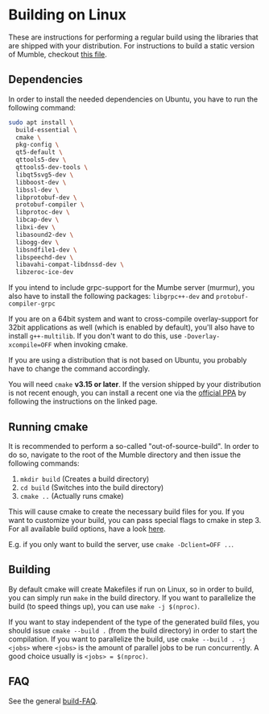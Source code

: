 # Building on Linux

These are instructions for performing a regular build using the libraries that are shipped with your distribution. For instructions to build a static
version of Mumble, checkout [this file](build_static.md).

## Dependencies

In order to install the needed dependencies on Ubuntu, you have to run the following command:
```bash
sudo apt install \
  build-essential \
  cmake \
  pkg-config \
  qt5-default \
  qttools5-dev \
  qttools5-dev-tools \
  libqt5svg5-dev \
  libboost-dev \
  libssl-dev \
  libprotobuf-dev \
  protobuf-compiler \
  libprotoc-dev \
  libcap-dev \
  libxi-dev \
  libasound2-dev \
  libogg-dev \
  libsndfile1-dev \
  libspeechd-dev \
  libavahi-compat-libdnssd-dev \
  libzeroc-ice-dev
```

If you intend to include grpc-support for the Mumbe server (murmur), you also have to install the following packages: `libgrpc++-dev` and `protobuf-compiler-grpc`

If you are on a 64bit system and want to cross-compile overlay-support for 32bit applications as well (which is enabled by default), you'll also have
to install `g++-multilib`. If you don't want to do this, use `-Doverlay-xcompile=OFF` when invoking cmake.

If you are using a distribution that is not based on Ubuntu, you probably have to change the command accordingly.

You will need `cmake` **v3.15 or later**. If the version shipped by your distribution is not recent enough, you can install a recent one via the
[official PPA](https://apt.kitware.com/) by following the instructions on the linked page.


## Running cmake

It is recommended to perform a so-called "out-of-source-build". In order to do so, navigate to the root of the Mumble directory and then issue the
following commands:
1. `mkdir build` (Creates a build directory)
2. `cd build` (Switches into the build directory)
3. `cmake ..` (Actually runs cmake)

This will cause cmake to create the necessary build files for you. If you want to customize your build, you can pass special flags to cmake in step 3.
For all available build options, have a look [here](cmake_options.md).

E.g. if you only want to build the server, use `cmake -Dclient=OFF ..`.


## Building

By default cmake will create Makefiles if run on Linux, so in order to build, you can simply run `make` in the build directory. If you want to
parallelize the build (to speed things up), you can use `make -j $(nproc)`.

If you want to stay independent of the type of the generated build files, you should issue `cmake --build .` (from the build directory) in order to
start the compilation. If you want to parallelize the build, use `cmake --build . -j <jobs>` where `<jobs>` is the amount of parallel jobs to be run
concurrently. A good choice usually is `<jobs> = $(nproc)`.


## FAQ

See the general [build-FAQ](faq.md).
